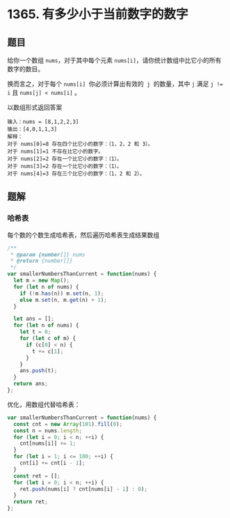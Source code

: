 # 1365. 有多少小于当前数字的数字

## 题目

给你一个数组 `nums`，对于其中每个元素 `nums[i]`，请你统计数组中比它小的所有数字的数目。

换而言之，对于每个 `nums[i]`  你必须计算出有效的  `j`  的数量，其中 `j` 满足 `j != i` 且 `nums[j] < nums[i]` 。

以数组形式返回答案

```auto
输入：nums = [8,1,2,2,3]
输出：[4,0,1,1,3]
解释：
对于 nums[0]=8 存在四个比它小的数字：（1，2，2 和 3）。
对于 nums[1]=1 不存在比它小的数字。
对于 nums[2]=2 存在一个比它小的数字：（1）。
对于 nums[3]=2 存在一个比它小的数字：（1）。
对于 nums[4]=3 存在三个比它小的数字：（1，2 和 2）。

```

## 题解

### 哈希表

每个数的个数生成哈希表，然后遍历哈希表生成结果数组

```js
/**
 * @param {number[]} nums
 * @return {number[]}
 */
var smallerNumbersThanCurrent = function(nums) {
  let m = new Map();
  for (let n of nums) {
    if (!m.has(n)) m.set(n, 1);
    else m.set(n, m.get(n) + 1);
  }

  let ans = [];
  for (let n of nums) {
    let t = 0;
    for (let c of m) {
      if (c[0] < n) {
        t += c[1];
      }
    }
    ans.push(t);
  }
  return ans;
};
```

优化，用数组代替哈希表：

```js
var smallerNumbersThanCurrent = function(nums) {
  const cnt = new Array(101).fill(0);
  const n = nums.length;
  for (let i = 0; i < n; ++i) {
    cnt[nums[i]] += 1;
  }
  for (let i = 1; i <= 100; ++i) {
    cnt[i] += cnt[i - 1];
  }
  const ret = [];
  for (let i = 0; i < n; ++i) {
    ret.push(nums[i] ? cnt[nums[i] - 1] : 0);
  }
  return ret;
};
```
